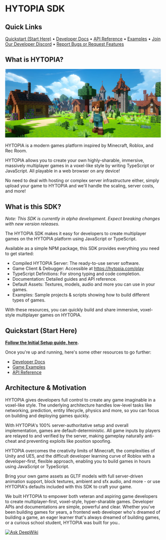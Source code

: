 # HYTOPIA SDK

## Quick Links
[Quickstart (Start Here)](#quickstart-start-here) • [Developer Docs](https://dev.hytopia.com/) • [API Reference](./docs/server.md) • [Examples](./examples) • [Join Our Developer Discord](https://discord.gg/hytopia-developers) • [Report Bugs or Request Features](https://github.com/hytopiagg/sdk/issues)

## What is HYTOPIA?

![HYTOPIA Banner](./readme/assets/banner.jpeg)

HYTOPIA is a modern games platform inspired by Minecraft, Roblox, and Rec Room.

HYTOPIA allows you to create your own highly-sharable, immersive, massively multiplayer games in a voxel-like style by writing TypeScript or JavaScript. All playable in a web browser on any device!

No need to deal with hosting or complex server infrastructure either, simply upload your game to HYTOPIA and we'll handle the scaling, server costs, and more!

## What is this SDK?

*Note: This SDK is currently in alpha development. Expect breaking changes with new version releases.*

The HYTOPIA SDK makes it easy for developers to create multiplayer games on the HYTOPIA platform using JavaScript or TypeScript. 

Available as a simple NPM package, this SDK provides everything you need to get started:

- Compiled HYTOPIA Server: The ready-to-use server software.
- Game Client & Debugger: Accessible at https://hytopia.com/play
- TypeScript Definitions: For strong typing and code completion.
- Documentation: Detailed guides and API reference.
- Default Assets: Textures, models, audio and more you can use in your games.
- Examples: Sample projects & scripts showing how to build different types of games.

With these resources, you can quickly build and share immersive, voxel-style multiplayer games on HYTOPIA.

## Quickstart (Start Here)

**[Follow the Initial Setup guide, here](https://dev.hytopia.com/getting-started/initial-setup).**

Once you're up and running, here's some other resources to go further:
- [Developer Docs](https://dev.hytopia.com/)
- [Game Examples](./examples)
- [API Reference](./docs/server.md)

## Architecture & Motivation

HYTOPIA gives developers full control to create any game imaginable in a voxel-like style. The underlying architecture handles low-level tasks like networking, prediction, entity lifecycle, physics and more, so you can focus on building and deploying games quickly.

With HYTOPIA's 100% server-authoritative setup and overall implementation, games are default-deterministic. All game inputs by players are relayed to and verified by the server, making gameplay naturally anti-cheat and preventing exploits like position spoofing.

HYTOPIA overcomes the creativity limits of Minecraft, the complexities of Unity and UE5, and the difficult developer learning curve of Roblox with a developer-first, flexible approach, enabling you to build games in hours using JavaScript or TypeScript.

Bring your own game assets as GLTF models with full server-driven animation support, block textures, ambient and sfx audio, and more - or use HYTOPIA's defaults included with this SDK to craft your game.

We built HYTOPIA to empower both veteran and aspiring game developers to create multiplayer-first, voxel-style, hyper-sharable games. Developer APIs and documentations are simple, powerful and clear. Whether you've been building games for years, a frontend web developer who's dreamed of building a game, an eager learner that's always dreamed of building games, or a curious school student, HYTOPIA was built for you..

[![Ask DeepWiki](https://deepwiki.com/badge.svg)](https://deepwiki.com/hytopiagg/sdk)
